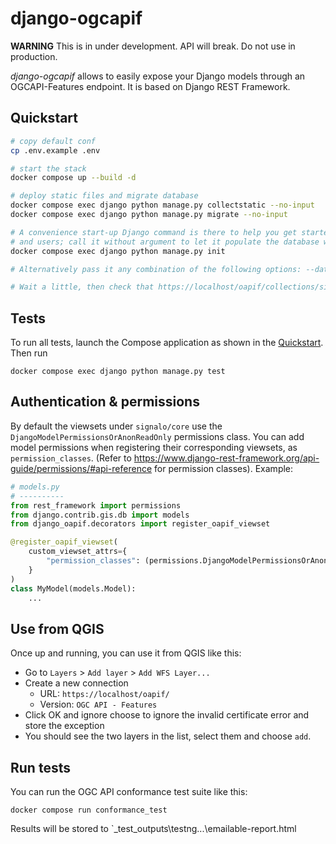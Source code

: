 # django-ogcapif

**WARNING** This is in under development. API will break. Do not use in production.

*django-ogcapif* allows to easily expose your Django models through an OGCAPI-Features endpoint. It is based on Django REST Framework.


## Quickstart

```bash
# copy default conf
cp .env.example .env

# start the stack
docker compose up --build -d

# deploy static files and migrate database
docker compose exec django python manage.py collectstatic --no-input
docker compose exec django python manage.py migrate --no-input

# A convenience start-up Django command is there to help you get started with testdata
# and users; call it without argument to let it populate the database with testdata, users and a superuser:
docker compose exec django python manage.py init

# Alternatively pass it any combination of the following options: --data, --users, --superuser

# Wait a little, then check that https://localhost/oapif/collections/signalo_core.pole/items works from your browser
```

## Tests

To run all tests, launch the Compose application as shown in the [Quickstart](#quickstart). Then run

    docker compose exec django python manage.py test

## Authentication & permissions

By default the viewsets under `signalo/core` use the `DjangoModelPermissionsOrAnonReadOnly` permissions class. You can add model permissions when registering their corresponding viewsets, as `permission_classes`. (Refer to https://www.django-rest-framework.org/api-guide/permissions/#api-reference for permission classes). Example:

```python
# models.py
# ----------
from rest_framework import permissions
from django.contrib.gis.db import models
from django_oapif.decorators import register_oapif_viewset

@register_oapif_viewset(
    custom_viewset_attrs={
        "permission_classes": (permissions.DjangoModelPermissionsOrAnonReadOnly,)
    }
)
class MyModel(models.Model):
    ...
```

## Use from QGIS

Once up and running, you can use it from QGIS like this:

- Go to `Layers` > `Add layer` > `Add WFS Layer...`
- Create a new connection
  - URL: `https://localhost/oapif/`
  - Version: `OGC API - Features`
- Click OK and ignore choose to ignore the invalid certificate error and store the exception
- You should see the two layers in the list, select them and choose `add`.

## Run tests

You can run the OGC API conformance test suite like this:

```
docker compose run conformance_test
```

Results will be stored to `_test_outputs\testng\...\emailable-report.html
